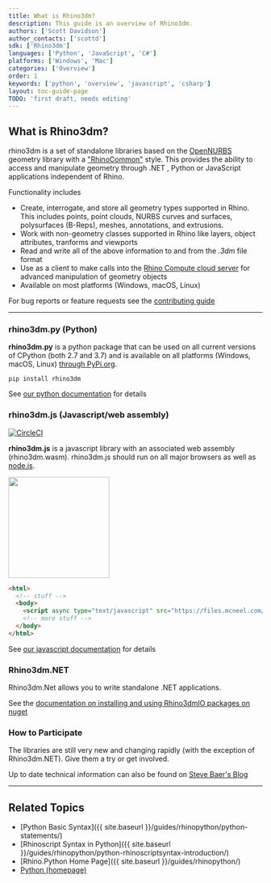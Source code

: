 ```yaml
---
title: What is Rhino3dm?
description: This guide is an overview of Rhino3dm.
authors: ['Scott Davidson']
author_contacts: ['scottd']
sdk: ['Rhino3dm']
languages: ['Python', 'JavaScript', 'C#']
platforms: ['Windows', 'Mac']
categories: ['Overview']
order: 1
keywords: ['python', 'overview', 'javascript', 'csharp']
layout: toc-guide-page
TODO: 'first draft, needs editing'
---
```


## What is Rhino3dm?

rhino3dm is a set of standalone libraries based on the [OpenNURBS](https://developer.rhino3d.com/guides/opennurbs/what-is-opennurbs/) geometry library with a ["RhinoCommon"](https://developer.rhino3d.com/guides/rhinocommon/what-is-rhinocommon/) style. This provides the ability to access and manipulate geometry through .NET , Python or JavaScript applications independent of Rhino.  

Functionality includes

- Create, interrogate, and store all geometry types supported in Rhino. This includes points, point clouds, NURBS curves and surfaces, polysurfaces (B-Reps), meshes, annotations, and extrusions.
- Work with non-geometry classes supported in Rhino like layers, object attributes, tranforms and viewports
- Read and write all of the above information to and from the *.3dm* file format
- Use as a client to make calls into the [Rhino Compute cloud server](https://www.rhino3d.com/compute) for advanced manipulation of geometry objects
- Available on most platforms (Windows, macOS, Linux)

For bug reports or feature requests see the [contributing guide](CONTRIBUTING.md)

----

### rhino3dm.py (Python)
**rhino3dm.py** is a python package that can be used on all current versions of CPython (both 2.7 and 3.7) and is available on all platforms (Windows, macOS, Linux) [through PyPi.org](https://pypi.org/project/rhino3dm/).

`pip install rhino3dm`

See [our python documentation](RHINO3DM.PY.md) for details


### rhino3dm.js (Javascript/web assembly)
[![CircleCI](https://circleci.com/gh/mcneel/rhino3dm/tree/master.svg?style=shield&circle-token=53733a2fe2cf99a11808d1e5210bc1aeb3f13ea9)](https://circleci.com/gh/mcneel/rhino3dm/tree/master)

**rhino3dm.js** is a javascript library with an associated web assembly (rhino3dm.wasm). rhino3dm.js should run on all major browsers as well as [node.js](https://nodejs.org/).

<img src="docs/images/rhino3dm_rhinologo.png" width="200"></img>

```html
<html>
  <!-- stuff -->
  <body>
    <script async type="text/javascript" src="https://files.mcneel.com/rhino3dm/js/latest/rhino3dm.js"></script>
    <!-- more stuff -->
  </body>
</html>
```

See [our javascript documentation](RHINO3DM.JS.md) for details

### Rhino3dm.NET

Rhino3dm.Net allows you to write standalone .NET applications.

See the [documentation on installing and using Rhino3dmIO packages on nuget](https://developer.rhino3d.com/guides/opennurbs/what-is-rhino3dmio/)

### How to Participate

The libraries are still very new and changing rapidly (with the exception of Rhino3dm.NET). Give them a try or get involved.

Up to date technical information can also be found on [Steve Baer's Blog](https://stevebaer.wordpress.com/)

---

## Related Topics

- [Python Basic Syntax]({{ site.baseurl }}/guides/rhinopython/python-statements/)
- [Rhinoscript Syntax in Python]({{ site.baseurl }}/guides/rhinopython/python-rhinoscriptsyntax-introduction/)
- [Rhino.Python Home Page]({{ site.baseurl }}/guides/rhinopython/)
- [Python (homepage)](https://www.python.org/)
